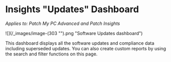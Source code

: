 # Insights "Updates" Dashboard

_Applies to: Patch My PC Advanced and Patch Insights_

![](/_images/image-(303 "").png "Software Updates dashboard")

This dashboard displays all the software updates and compliance data including superseded updates.  You can also create custom reports by using the search and filter functions on this page.